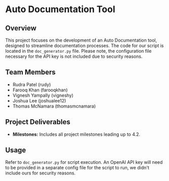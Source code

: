 # Auto Documentation Tool

## Overview

This project focuses on the development of an Auto Documentation tool, designed to streamline documentation processes. The code for our script is located in the `doc_generator.py` file. Please note, the configuration file necessary for the API key is not included due to security reasons.

## Team Members

- Rudra Patel (rudy)
- Farooq Khan (farooqkhan)
- Vignesh Yampally (vigneshy)
- Joshua Lee (joshualee12)
- Thomas McNamara (thomasmcnamara)

## Project Deliverables

- **Milestones:** Includes all project milestones leading up to 4.2.

## Usage

Refer to `doc_generator.py` for script execution. An OpenAI API key will need to be provided in a separate config file for the script to run, we didn't include ours for security reasons.
